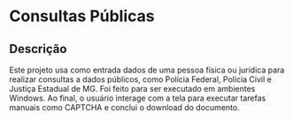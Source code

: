 # Consultas Públicas

## Descrição
Este projeto usa como entrada dados de uma pessoa física ou jurídica para realizar consultas a dados públicos, como Polícia Federal, Polícia Civil e Justiça Estadual de MG. Foi feito para ser executado em ambientes Windows. Ao final, o usuário interage com a tela para executar tarefas manuais como CAPTCHA e conclui o download do documento.







